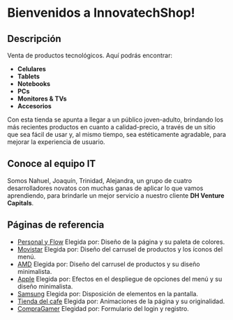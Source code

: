 # Bienvenidos a InnovatechShop!

## Descripción
Venta de productos tecnológicos. Aquí podrás encontrar:
- **Celulares**
- **Tablets**
- **Notebooks**
- **PCs**
- **Monitores & TVs**
- **Accesorios**

Con esta tienda se apunta a llegar a un público joven-adulto, brindando los más recientes productos en cuanto a calidad-precio, a través de un sitio que sea fácil de usar y, al mismo tiempo, sea estéticamente agradable, para mejorar la experiencia de usuario.

## Conoce al equipo IT
Somos Nahuel, Joaquín, Trinidad, Alejandra, un grupo de cuatro desarrolladores novatos con muchas ganas de aplicar lo que vamos aprendiendo, para brindarle un mejor servicio a nuestro cliente **DH Venture Capitals**.

## Páginas de referencia
- [Personal y Flow](https://www.personal.com.ar/)
    Elegida por: Diseño de la página y su paleta de colores.
- [Movistar](https://www.movistar.com.ar/)
    Elegida por: Diseño del carrusel de productos y los íconos del menú.
- [AMD](https://www.amd.com/es.html)
    Elegida por: Diseño del carrusel de productos y su diseño minimalista.
- [Apple](https://www.apple.com/)
    Elegida por: Efectos en el despliegue de opciones del menú y su diseño minimalista.
- [Samsung](https://www.samsung.com/ar/)
    Elegida por: Disposición de elementos en la pantalla.
- [Tienda del cafe](https://latiendadelcafe.co/)
    Elegida por: Animaciones de la página y su originalidad.
- [CompraGamer](https://compragamer.com/)
    Elegidad por: Formulario del login y registro.

